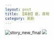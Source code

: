 ```yaml
---
layout: post
title: 【英剧】是，首相
category: 英剧
---
```

![story_new_final](http://rdr022gcy.hd-bkt.clouddn.com/img/story_new_final_0322.png)
![](http://rc5p5sl4z.hd-bkt.clouddn.com/img/yes-prime-minister-220531-1.jpg)